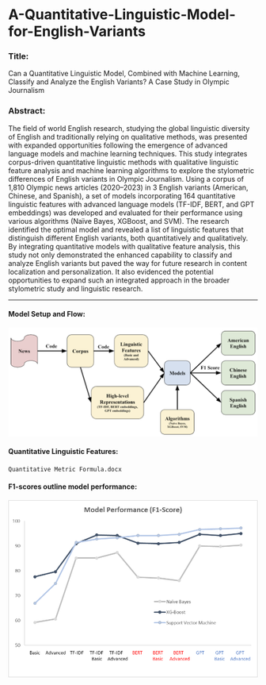 # A-Quantitative-Linguistic-Model-for-English-Variants

### Title:
Can a Quantitative Linguistic Model, Combined with Machine Learning, Classify and Analyze the English Variants? A Case Study in Olympic Journalism

### Abstract:
The field of world English research, studying the global linguistic diversity of English and traditionally relying on qualitative methods, was presented with expanded opportunities following the emergence of advanced language models and machine learning techniques. This study integrates corpus-driven quantitative linguistic methods with qualitative linguistic feature analysis and machine learning algorithms to explore the stylometric differences of English variants in Olympic Journalism. Using a corpus of 1,810 Olympic news articles (2020–2023) in 3 English variants (American, Chinese, and Spanish), a set of models incorporating 164 quantitative linguistic features with advanced language models (TF-IDF, BERT, and GPT embeddings) was developed and evaluated for their performance using various algorithms (Naïve Bayes, XGBoost, and SVM). The research identified the optimal model and revealed a list of linguistic features that distinguish different English variants, both quantitatively and qualitatively. By integrating quantitative models with qualitative feature analysis, this study not only demonstrated the enhanced capability to classify and analyze English variants but paved the way for future research in content localization and personalization. It also evidenced the potential opportunities to expand such an integrated approach in the broader stylometric study and linguistic research. 

---

#### Model Setup and Flow:
![image](model.png)

#### Quantitative Linguistic Features:
```
Quantitative Metric Formula.docx
```

#### F1-scores outline model performance:
![image](performance.png)
